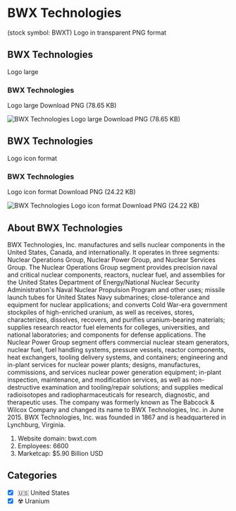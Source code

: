# BWX Technologies
 (stock symbol: BWXT) Logo in transparent PNG format

## BWX Technologies
 Logo large

### BWX Technologies
 Logo large Download PNG (78.65 KB)

![BWX Technologies
 Logo large Download PNG (78.65 KB)](/img/orig/BWXT_BIG-1d43b46d.png)

## BWX Technologies
 Logo icon format

### BWX Technologies
 Logo icon format Download PNG (24.22 KB)

![BWX Technologies
 Logo icon format Download PNG (24.22 KB)](/img/orig/BWXT-c14bb1b8.png)

## About BWX Technologies


BWX Technologies, Inc. manufactures and sells nuclear components in the United States, Canada, and internationally. It operates in three segments: Nuclear Operations Group, Nuclear Power Group, and Nuclear Services Group. The Nuclear Operations Group segment provides precision naval and critical nuclear components, reactors, nuclear fuel, and assemblies for the United States Department of Energy/National Nuclear Security Administration's Naval Nuclear Propulsion Program and other uses; missile launch tubes for United States Navy submarines; close-tolerance and equipment for nuclear applications; and converts Cold War-era government stockpiles of high-enriched uranium, as well as receives, stores, characterizes, dissolves, recovers, and purifies uranium-bearing materials; supplies research reactor fuel elements for colleges, universities, and national laboratories; and components for defense applications. The Nuclear Power Group segment offers commercial nuclear steam generators, nuclear fuel, fuel handling systems, pressure vessels, reactor components, heat exchangers, tooling delivery systems, and containers; engineering and in-plant services for nuclear power plants; designs, manufactures, commissions, and services nuclear power generation equipment; in-plant inspection, maintenance, and modification services, as well as non-destructive examination and tooling/repair solutions; and supplies medical radioisotopes and radiopharmaceuticals for research, diagnostic, and therapeutic uses. The company was formerly known as The Babcock & Wilcox Company and changed its name to BWX Technologies, Inc. in June 2015. BWX Technologies, Inc. was founded in 1867 and is headquartered in Lynchburg, Virginia.

1. Website domain: bwxt.com
2. Employees: 6600
3. Marketcap: $5.90 Billion USD


## Categories
- [x] 🇺🇸 United States
- [x] ☢️ Uranium
